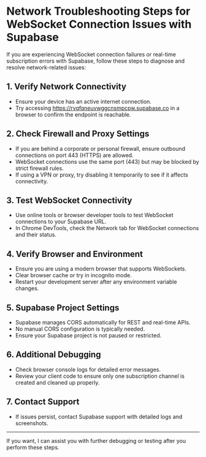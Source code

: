# Network Troubleshooting Steps for WebSocket Connection Issues with Supabase

If you are experiencing WebSocket connection failures or real-time subscription errors with Supabase, follow these steps to diagnose and resolve network-related issues:

## 1. Verify Network Connectivity

- Ensure your device has an active internet connection.
- Try accessing https://rvqfqneuvwggcnsmpcpw.supabase.co in a browser to confirm the endpoint is reachable.

## 2. Check Firewall and Proxy Settings

- If you are behind a corporate or personal firewall, ensure outbound connections on port 443 (HTTPS) are allowed.
- WebSocket connections use the same port (443) but may be blocked by strict firewall rules.
- If using a VPN or proxy, try disabling it temporarily to see if it affects connectivity.

## 3. Test WebSocket Connectivity

- Use online tools or browser developer tools to test WebSocket connections to your Supabase URL.
- In Chrome DevTools, check the Network tab for WebSocket connections and their status.

## 4. Verify Browser and Environment

- Ensure you are using a modern browser that supports WebSockets.
- Clear browser cache or try in incognito mode.
- Restart your development server after any environment variable changes.

## 5. Supabase Project Settings

- Supabase manages CORS automatically for REST and real-time APIs.
- No manual CORS configuration is typically needed.
- Ensure your Supabase project is not paused or restricted.

## 6. Additional Debugging

- Check browser console logs for detailed error messages.
- Review your client code to ensure only one subscription channel is created and cleaned up properly.

## 7. Contact Support

- If issues persist, contact Supabase support with detailed logs and screenshots.

---

If you want, I can assist you with further debugging or testing after you perform these steps.
